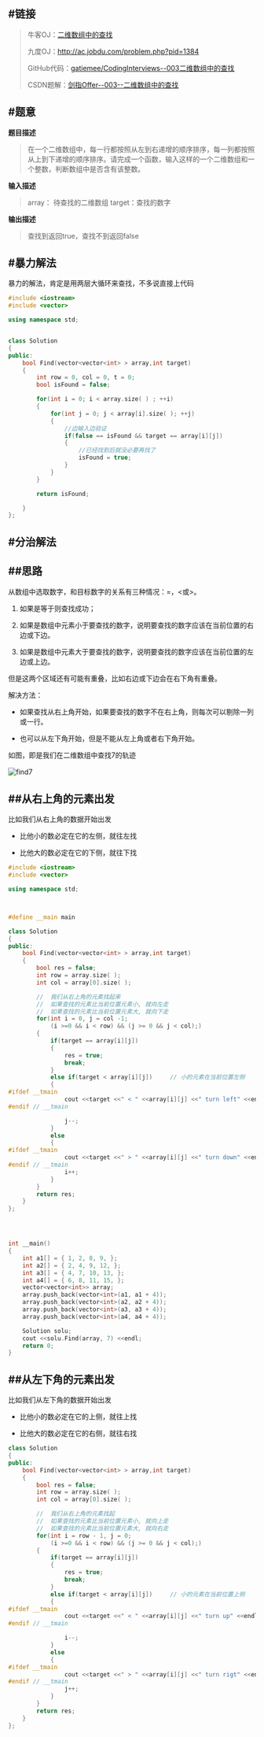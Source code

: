 #链接
------- 

>牛客OJ：[二维数组中的查找](http://www.nowcoder.com/practice/abc3fe2ce8e146608e868a70efebf62e?tpId=13&tqId=11154&rp=1&ru=/ta/coding-interviews&qru=/ta/coding-interviews/question-ranking)
>
>九度OJ：http://ac.jobdu.com/problem.php?pid=1384
>
>GitHub代码：[gatiemee/CodingInterviews--003二维数组中的查找](https://github.com/gatieme/CodingInterviews/tree/master/003-%E4%BA%8C%E7%BB%B4%E6%95%B0%E7%BB%84%E4%B8%AD%E7%9A%84%E6%9F%A5%E6%89%BE)
>
>CSDN题解：[剑指Offer--003--二维数组中的查找](http://blog.csdn.net/gatieme/article/details/51100125)


#题意
-------

**题目描述**

>在一个二维数组中，每一行都按照从左到右递增的顺序排序，每一列都按照从上到下递增的顺序排序。请完成一个函数，输入这样的一个二维数组和一个整数，判断数组中是否含有该整数。 

**输入描述**

>array： 待查找的二维数组
>target：查找的数字

**输出描述**
>查找到返回true，查找不到返回false

#暴力解法
-------
暴力的解法，肯定是用两层大循环来查找，不多说直接上代码
```cpp
#include <iostream>
#include <vector>

using namespace std;


class Solution
{
public:
    bool Find(vector<vector<int> > array,int target)
    {
        int row = 0, col = 0, t = 0;
        bool isFound = false;

        for(int i = 0; i < array.size( ) ; ++i)
        {
            for(int j = 0; j < array[i].size( ); ++j)
            {
                //边输入边验证
                if(false == isFound && target == array[i][j])
                {
                    //已经找到后就没必要再找了
                    isFound = true;
                }
            }
        }

        return isFound;

    }
};

```


#分治解法
-------

##思路
-------

从数组中选取数字，和目标数字的关系有三种情况：=，<或>。

1.    如果是等于则查找成功；

2.    如果是数组中元素小于要查找的数字，说明要查找的数字应该在当前位置的右边或下边。

3.    如果是数组中元素大于要查找的数字，说明要查找的数字应该在当前位置的左边或上边。



但是这两个区域还有可能有重叠，比如右边或下边会在右下角有重叠。

解决方法：

*    如果查找从右上角开始，如果要查找的数字不在右上角，则每次可以剔除一列或一行。

*    也可以从左下角开始，但是不能从左上角或者右下角开始。



如图，即是我们在二维数组中查找7的轨迹



![find7](./find7.jpg)　


##从右上角的元素出发-------

比如我们从右上角的数据开始出发

*    比他小的数必定在它的左侧，就往左找

*   比他大的数必定在它的下侧，就往下找 

```cpp
#include <iostream>#include <vector>using namespace std;#define __main mainclass Solution{public:    bool Find(vector<vector<int> > array,int target)    {        bool res = false;        int row = array.size( );        int col = array[0].size( );        //  我们从右上角的元素找起来        //  如果查找的元素比当前位置元素小, 就向左走        //  如果查找的元素比当前位置元素大, 就向下走        for(int i = 0, j = col -1;            (i >=0 && i < row) && (j >= 0 && j < col);)        {            if(target == array[i][j])            {                res = true;                break;            }            else if(target < array[i][j])     // 小的元素在当前位置左侧            {#ifdef __tmain                cout <<target <<" < " <<array[i][j] <<" turn left" <<endl;#endif // __tmain                j--;            }            else            {#ifdef __tmain                cout <<target <<" > " <<array[i][j] <<" turn down" <<endl;#endif // __tmain                i++;            }        }        return res;    }};int __main(){    int a1[] = { 1, 2, 8, 9, };    int a2[] = { 2, 4, 9, 12, };    int a3[] = { 4, 7, 10, 13, };    int a4[] = { 6, 8, 11, 15, };    vector<vector<int>> array;    array.push_back(vector<int>(a1, a1 + 4));    array.push_back(vector<int>(a2, a2 + 4));    array.push_back(vector<int>(a3, a3 + 4));    array.push_back(vector<int>(a4, a4 + 4));    Solution solu;    cout <<solu.Find(array, 7) <<endl;    return 0;}
```




##从左下角的元素出发
-------


比如我们从左下角的数据开始出发

*    比他小的数必定在它的上侧，就往上找

*   比他大的数必定在它的右侧，就往右找 

```cpp
class Solution
{
public:
    bool Find(vector<vector<int> > array,int target)
    {
        bool res = false;
        int row = array.size( );
        int col = array[0].size( );

        //  我们从右上角的元素找起
        //  如果查找的元素比当前位置元素小, 就向上走
        //  如果查找的元素比当前位置元素大, 就向右走
        for(int i = row - 1, j = 0;
            (i >=0 && i < row) && (j >= 0 && j < col);)
        {
            if(target == array[i][j])
            {
                res = true;
                break;
            }
            else if(target < array[i][j])     // 小的元素在当前位置上侧
            {
#ifdef __tmain
                cout <<target <<" < " <<array[i][j] <<" turn up" <<endl;
#endif // __tmain

                i--;
            }
            else
            {
#ifdef __tmain
                cout <<target <<" > " <<array[i][j] <<" turn rigt" <<endl;
#endif // __tmain
                j++;
            }
        }
        return res;
    }
};

```

